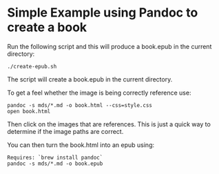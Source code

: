 # Simple Example using Pandoc to create a book

Run the following script and this will produce a book.epub in the current directory:

```shell
./create-epub.sh
```

The script will create a book.epub in the current directory.


To get a feel whether the image is being correctly reference use: 

```shell
pandoc -s mds/*.md -o book.html --css=style.css
open book.html
```

Then click on the images that are references.  This is just a quick way to determine if the image paths are correct.

You can then turn the book.html into an epub using: 

```shell
Requires: `brew install pandoc`
pandoc -s mds/*.md -o book.epub
```
